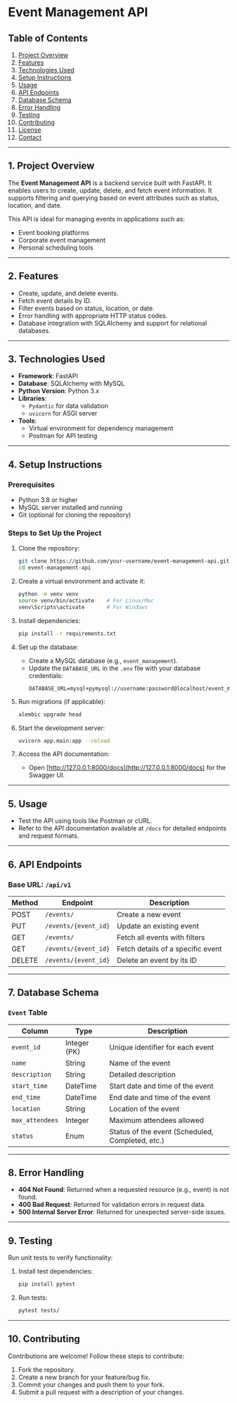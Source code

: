 # Event Management API

## Table of Contents

1. [Project Overview](#project-overview)
2. [Features](#features)
3. [Technologies Used](#technologies-used)
4. [Setup Instructions](#setup-instructions)
5. [Usage](#usage)
6. [API Endpoints](#api-endpoints)
7. [Database Schema](#database-schema)
8. [Error Handling](#error-handling)
9. [Testing](#testing)
10. [Contributing](#contributing)
11. [License](#license)
12. [Contact](#contact)

---

## 1. Project Overview

The **Event Management API** is a backend service built with FastAPI. It enables users to create, update, delete, and fetch event information. It supports filtering and querying based on event attributes such as status, location, and date.

This API is ideal for managing events in applications such as:

- Event booking platforms
- Corporate event management
- Personal scheduling tools

---

## 2. Features

- Create, update, and delete events.
- Fetch event details by ID.
- Filter events based on status, location, or date.
- Error handling with appropriate HTTP status codes.
- Database integration with SQLAlchemy and support for relational databases.

---

## 3. Technologies Used

- **Framework**: FastAPI
- **Database**: SQLAlchemy with MySQL
- **Python Version**: Python 3.x
- **Libraries**:
  - `Pydantic` for data validation
  - `uvicorn` for ASGI server
- **Tools**:
  - Virtual environment for dependency management
  - Postman for API testing

---

## 4. Setup Instructions

### Prerequisites

- Python 3.8 or higher
- MySQL server installed and running
- Git (optional for cloning the repository)

### Steps to Set Up the Project

1. Clone the repository:
   ```bash
   git clone https://github.com/your-username/event-management-api.git
   cd event-management-api
   ```

2. Create a virtual environment and activate it:
   ```bash
   python -m venv venv
   source venv/bin/activate    # For Linux/Mac
   venv\Scripts\activate       # For Windows
   ```

3. Install dependencies:
   ```bash
   pip install -r requirements.txt
   ```

4. Set up the database:
   - Create a MySQL database (e.g., `event_management`).
   - Update the `DATABASE_URL` in the `.env` file with your database credentials:
     ```
     DATABASE_URL=mysql+pymysql://username:password@localhost/event_management
     ```

5. Run migrations (if applicable):
   ```bash
   alembic upgrade head
   ```

6. Start the development server:
   ```bash
   uvicorn app.main:app --reload
   ```

7. Access the API documentation:
   - Open [http://127.0.0.1:8000/docs](http://127.0.0.1:8000/docs) for the Swagger UI.

---

## 5. Usage

- Test the API using tools like Postman or cURL.
- Refer to the API documentation available at `/docs` for detailed endpoints and request formats.

---

## 6. API Endpoints

### Base URL: `/api/v1`

| Method | Endpoint               | Description                         |
|--------|-------------------------|-------------------------------------|
| POST   | `/events/`             | Create a new event                 |
| PUT    | `/events/{event_id}`   | Update an existing event           |
| GET    | `/events/`             | Fetch all events with filters      |
| GET    | `/events/{event_id}`   | Fetch details of a specific event  |
| DELETE | `/events/{event_id}`   | Delete an event by its ID          |

---

## 7. Database Schema

### `Event` Table

| Column         | Type          | Description                       |
|----------------|---------------|-----------------------------------|
| `event_id`     | Integer (PK)  | Unique identifier for each event |
| `name`         | String        | Name of the event                |
| `description`  | String        | Detailed description             |
| `start_time`   | DateTime      | Start date and time of the event |
| `end_time`     | DateTime      | End date and time of the event   |
| `location`     | String        | Location of the event            |
| `max_attendees`| Integer       | Maximum attendees allowed        |
| `status`       | Enum          | Status of the event (Scheduled, Completed, etc.) |

---

## 8. Error Handling

- **404 Not Found**: Returned when a requested resource (e.g., event) is not found.
- **400 Bad Request**: Returned for validation errors in request data.
- **500 Internal Server Error**: Returned for unexpected server-side issues.

---

## 9. Testing

Run unit tests to verify functionality:

1. Install test dependencies:
   ```bash
   pip install pytest
   ```

2. Run tests:
   ```bash
   pytest tests/
   ```

---

## 10. Contributing

Contributions are welcome! Follow these steps to contribute:

1. Fork the repository.
2. Create a new branch for your feature/bug fix.
3. Commit your changes and push them to your fork.
4. Submit a pull request with a description of your changes.
